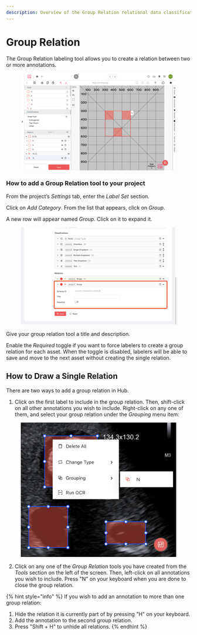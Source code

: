 ```yaml
---
description: Overview of the Group Relation relational data classification tool in Ango Hub
---
```


# Group Relation

The Group Relation labeling tool allows you to create a relation between two or more annotations.

<figure><img src="../../../.gitbook/assets/image (2) (3).png" alt=""><figcaption></figcaption></figure>

### How to add a Group Relation tool to your project <a href="#how-to-add-a-bounding-box-tool-to-your-project" id="how-to-add-a-bounding-box-tool-to-your-project"></a>

From the project’s _Settings_ tab, enter the _Label Set_ section.

Click on _Add Category_. From the list that appears, click on _Group_.

A new row will appear named _Group_. Click on it to expand it.

<figure><img src="../../../.gitbook/assets/image (1) (1).png" alt=""><figcaption></figcaption></figure>

Give your group relation tool a title and description.

Enable the _Required_ toggle if you want to force labelers to create a group relation for each asset. When the toggle is disabled, labelers will be able to save and move to the next asset without creating the single relation.

## How to Draw a Single Relation <a href="#how-to-draw-a-bounding-box" id="how-to-draw-a-bounding-box"></a>

There are two ways to add a group relation in Hub.

1. Click on the first label to include in the group relation. Then, shift-click on all other annotations you wish to include. Right-click on any one of them, and select your group relation under the _Grouping_ menu item:

<figure><img src="../../../.gitbook/assets/image (3).png" alt=""><figcaption></figcaption></figure>

2. Click on any one of the _Group Relation_ tools you have created from the _Tools_ section on the left of the screen. Then, left-click on all annotations you wish to include. Press "N" on your keyboard when you are done to close the group relation.

{% hint style="info" %}
If you wish to add an annotation to more than one group relation:

1. Hide the relation it is currently part of by pressing "H" on your keyboard.
2. Add the annotation to the second group relation.
3. Press "Shift + H" to unhide all relations.
{% endhint %}
